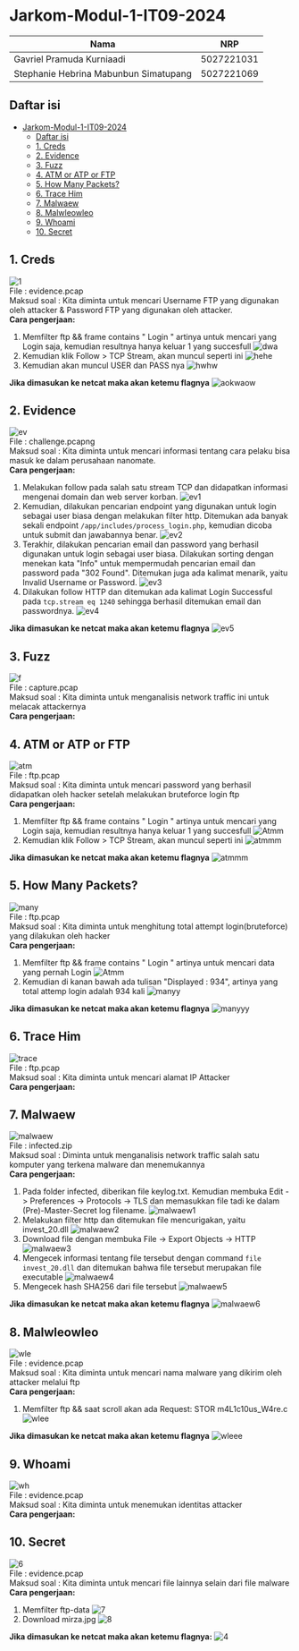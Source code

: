 # Jarkom-Modul-1-IT09-2024

| Nama | NRP |
|---------|---------|
| Gavriel Pramuda Kurniaadi | 5027221031  |
| Stephanie Hebrina Mabunbun Simatupang | 5027221069  | 

## Daftar isi
- [Jarkom-Modul-1-IT09-2024](#jarkom-modul-1-it09-2024)
  - [Daftar isi](#daftar-isi)
  - [1. Creds](#1-creds)
  - [2. Evidence](#2-evidence)
  - [3. Fuzz](#3-fuzz)
  - [4. ATM or ATP or FTP](#4-atm-or-atp-or-ftp)
  - [5. How Many Packets?](#5-how-many-packets)
  - [6. Trace Him](#6-trace-him)
  - [7. Malwaew](#7-malwaew)
  - [8. Malwleowleo](#8-malwleowleo)
  - [9. Whoami](#9-whoami)
  - [10. Secret](#10-secret)

## 1. Creds
![1](gambar/creds1.png)
<br/>
File : evidence.pcap
<br/>
Maksud soal : Kita diminta untuk mencari Username FTP yang digunakan oleh attacker & Password FTP yang digunakan oleh attacker. 
<br />
**Cara pengerjaan:**
1. Memfilter ftp && frame contains " Login " artinya untuk mencari yang Login saja, kemudian resultnya hanya keluar 1 yang succesfull
![dwa](gambar/creds2.png)
2. Kemudian klik Follow > TCP Stream, akan muncul seperti ini 
![hehe](gambar/creds3.png)
3. Kemudian akan muncul USER dan PASS nya
![hwhw](gambar/creds4.png)

**Jika dimasukan ke netcat maka akan ketemu flagnya**
![aokwaow](gambar/creds5.png)

## 2. Evidence
![ev](gambar/ev.png)
<br/>
File : challenge.pcapng
<br/>
Maksud soal : Kita diminta untuk mencari informasi tentang cara pelaku bisa masuk ke dalam perusahaan nanomate.
<br />
**Cara pengerjaan:**
1. Melakukan follow pada salah satu stream TCP dan didapatkan informasi mengenai domain dan web server korban.
![ev1](gambar/ev1.png)
2. Kemudian, dilakukan pencarian endpoint yang digunakan untuk login sebagai user biasa dengan melakukan filter http. Ditemukan ada banyak sekali endpoint ```/app/includes/process_login.php```, kemudian dicoba untuk submit dan jawabannya benar.
![ev2](gambar/ev2.png)
3. Terakhir, dilakukan pencarian email dan password yang berhasil digunakan untuk login sebagai user biasa. Dilakukan sorting dengan menekan kata "Info" untuk mempermudah pencarian email dan password pada "302 Found". Ditemukan juga ada kalimat menarik, yaitu Invalid Username or Password.
![ev3](gambar/ev3.png)
4. Dilakukan follow HTTP dan ditemukan ada kalimat Login Successful pada ```tcp.stream eq 1240``` sehingga berhasil ditemukan email dan passwordnya.
![ev4](gambar/ev4.png)

**Jika dimasukan ke netcat maka akan ketemu flagnya**
![ev5](gambar/ev5.png)

## 3. Fuzz
![f](gambar/fuzz.png)
<br/>
File : capture.pcap
<br/>
Maksud soal : Kita diminta untuk menganalisis network traffic ini untuk melacak attackernya
<br />
**Cara pengerjaan:**

## 4. ATM or ATP or FTP
![atm](gambar/atm1.png)
<br/>
File : ftp.pcap
<br/>
Maksud soal : Kita diminta untuk mencari password yang berhasil didapatkan oleh hacker setelah melakukan bruteforce login ftp
<br />
**Cara pengerjaan:**
1. Memfilter ftp && frame contains " Login " artinya untuk mencari yang Login saja, kemudian resultnya hanya keluar 1 yang succesfull
![Atmm](gambar/atm2.png)
2. Kemudian klik Follow > TCP Stream, akan muncul seperti ini 
![atmmm](gambar/atm3.png)

**Jika dimasukan ke netcat maka akan ketemu flagnya**
![atmmm](gambar/atm4.png)

## 5. How Many Packets?
![many](gambar/many1.png)
<br/>
File : ftp.pcap
<br/>
Maksud soal : Kita diminta untuk menghitung total attempt login(bruteforce) yang dilakukan oleh hacker
<br />
**Cara pengerjaan:**
1. Memfilter ftp && frame contains " Login " artinya untuk mencari data yang pernah Login
![Atmm](gambar/atm2.png)
2. Kemudian di kanan bawah ada tulisan "Displayed : 934", artinya yang total attemp login adalah 934 kali
![manyy](gambar/many2.png)

**Jika dimasukan ke netcat maka akan ketemu flagnya**
![manyyy](gambar/many3.png)

## 6. Trace Him
![trace](gambar/trace.png)
<br/>
File : ftp.pcap
<br/>
Maksud soal : Kita diminta untuk mencari alamat IP Attacker
<br />
**Cara pengerjaan:**

## 7. Malwaew
![malwaew](gambar/malwaew.png)
<br/>
File : infected.zip
<br/>
Maksud soal : Diminta untuk menganalisis network traffic salah satu komputer yang terkena malware dan menemukannya
<br/>
**Cara pengerjaan:**
1. Pada folder infected, diberikan file keylog.txt. Kemudian membuka Edit -> Preferences -> Protocols -> TLS dan memasukkan file tadi ke dalam (Pre)-Master-Secret log filename.
![malwaew1](gambar/malwaew1.png)
2. Melakukan filter http dan ditemukan file mencurigakan, yaitu invest_20.dll
![malwaew2](gambar/malwaew2.png)
3. Download file dengan membuka File -> Export Objects -> HTTP
![malwaew3](gambar/malwaew3.png)
4. Mengecek informasi tentang file tersebut dengan command ```file invest_20.dll``` dan ditemukan bahwa file tersebut merupakan file executable
![malwaew4](gambar/malwaew4.png)
5. Mengecek hash SHA256 dari file tersebut
![malwaew5](gambar/malwaew5.png)

**Jika dimasukan ke netcat maka akan ketemu flagnya**
![malwaew6](gambar/malwaew6.png)

## 8. Malwleowleo
![wle](gambar/wleo.png)
<br/>
File : evidence.pcap
<br/>
Maksud soal : Kita diminta untuk mencari nama malware yang dikirim oleh attacker melalui ftp
<br />
**Cara pengerjaan:**
1. Memfilter ftp && saat scroll akan ada Request: STOR m4L1c10us_W4re.c
![wlee](gambar/wleo2.png)

**Jika dimasukan ke netcat maka akan ketemu flagnya**
![wleee](gambar/wleo1.png)

## 9. Whoami
![wh](gambar/wh.png)
<br/>
File : evidence.pcap
<br/>
Maksud soal : Kita diminta untuk menemukan identitas attacker
<br />
**Cara pengerjaan:**

## 10. Secret
![6](gambar/secret1.png)
<br/>
File : evidence.pcap
<br/>
Maksud soal : Kita diminta untuk mencari file lainnya selain dari file malware
<br />
**Cara pengerjaan:**
1. Memfilter ftp-data
![7](gambar/secret2.png)
2. Download mirza.jpg
 ![8](gambar/secret3.png)

**Jika dimasukan ke netcat maka akan ketemu flagnya:**
![4](gambar/secret4.png)